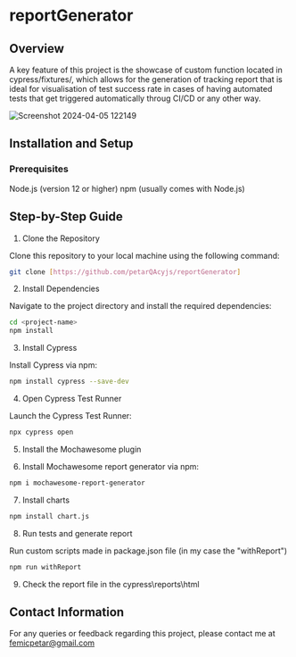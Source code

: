 # reportGenerator

## Overview
A key feature of this project is the showcase of custom function located in cypress/fixtures/, which allows for the generation of tracking report that is ideal for visualisation of test success rate in cases of having automated tests that get triggered automatically throug CI/CD or any other way.

![Screenshot 2024-04-05 122149](https://github.com/petarQAcyjs/reportGenerator/assets/118186259/7451a8f2-340a-4fc4-a1ae-2581651a7f56)

## Installation and Setup
### Prerequisites
Node.js (version 12 or higher)
npm (usually comes with Node.js)
## Step-by-Step Guide
1. Clone the Repository

Clone this repository to your local machine using the following command:

```bash
git clone [https://github.com/petarQAcyjs/reportGenerator]
```

2. Install Dependencies

Navigate to the project directory and install the required dependencies:

```bash
cd <project-name>
npm install
```

3. Install Cypress

Install Cypress via npm:

```bash
npm install cypress --save-dev
```

4. Open Cypress Test Runner

Launch the Cypress Test Runner:

```bash
npx cypress open
```

5. Install the Mochawesome plugin

6. Install Mochawesome report generator via npm:

```bash
npm i mochawesome-report-generator
```

7.  Install charts

```bash
npm install chart.js
```

8. Run tests and generate report

Run custom scripts made in package.json file (in my case the "withReport")

```bash
npm run withReport
```

9. Check the report file in the cypress\reports\html

## Contact Information
For any queries or feedback regarding this project, please contact me at femicpetar@gmail.com
